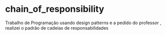 # chain_of_responsibility
Trabalho de Programação usando design patterns e a pedido do professor , realizei o padrão de cadeias de responsabilidades  

